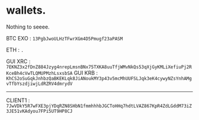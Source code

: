 # wallets.
Nothing to seeee.

BTC EXO : ```13PgbJwoULHzTFwrXGm4D5Pmugf23aPASM```

ETH : ```.```

GUI XRC : ```7EKNZ3x2fDnZ884Jzyg4nrepLmsnBNx75TXKA8uuTfjWMvNkQs53qXjGyKMLiXefiuPj2RKceBh4cVwTLQMUPMzhLsxsbSA```
GUI KRB : ```KhCS2oSuGqkJnhbzQaBKEKLqk8JiANoukMY3p43v5mcMhUUFSLJqk3eK4cywyNZsYnhAMgvTfbYszdjiwjLdRZRV4dmrydV```

-------------------------------------------------------

CLIENT1 : ```7JwVDkY5R7wFXE3pjYDqRZN8SHbN1fmmhhhbJGCToHHq7hdtLVAZ867KpR4ZdLGddM73iZ3JE51vKAdyou7FPi5UT9HP8CJ```
